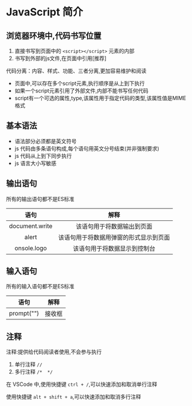 # JavaScript 简介

## 浏览器环境中,代码书写位置

1. 直接书写到页面中的 `<script></script>` 元素的内部
2. 书写到外部的js文件,在页面中引用[推荐]

代码分离：内容、样式、功能、三者分离,更加容易维护和阅读

   - 页面中,可以存在多个script元素,执行顺序是从上到下执行
   - 如果一个script元素引用了外部文件,内部不能书写任何代码
   - script有一个可选的属性,type,该属性用于指定代码的类型,该属性值是MIME格式

## 基本语法

- 语法部分必须都是英文符号
- js 代码由多条语句构成,每个语句用英文分号结束(并非强制要求)
- js 代码从上到下同步执行
- js 语言大小写敏感

## 输出语句

所有的输出语句都不是ES标准

|       语句      |               解释               |
| :------------: | :------------------------------: |
| document.write | 该语句用于将数据输出到页面           | 
| alert          | 该语句用于将数据用弹窗的形式显示到页面 |
| onsole.logo    | 该语句用于将数据显示到控制台          |

## 输入语句

所有的输入语句都不是ES标准

|    语句    |     解释    |
| :--------: | :--------: |
| prompt("") | 接收框      | 

## 注释

注释:提供给代码阅读者使用,不会参与执行

1. 单行注释 `//`
2. 多行注释 `/*  */`

在 VSCode 中,使用快捷键 `ctrl + /`,可以快速添加和取消单行注释

使用快捷键 `alt + shift + a`,可以快速添加和取消多行注释